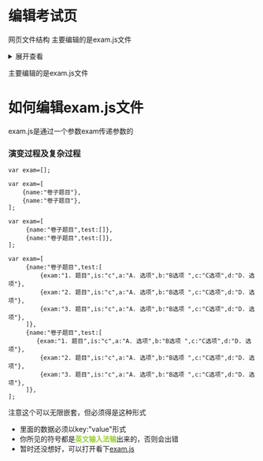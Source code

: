 [exam.js]:https://github.com/Memorykill/Memorykill.github.io/blob/master/exam/exam.js "exam.js"
# 编辑考试页
网页文件结构
主要编辑的是exam.js文件 
<details>
<summary>展开查看</summary>
<pre><code>
├── begin.svg
├── res.svg
├── x.svg
├── 正确.svg
├── 错误.svg
├── github.svg
├── home.svg    
├── key.svg
├── logo.png
├── logo.svg
├── nav-more.svg
├── rbegin.svg//各种的svg是图片
├── index.html//网页文件
├── exam.js[exam] //存储的卷子数据    
├── README.md//现在看的当前页面
</code></pre>
</details>
 
主要编辑的是exam.js文件
# 如何编辑exam.js文件
exam.js是通过一个参数exam传递参数的
### 演变过程及复杂过程
```
var exam=[];

var exam=[
    {name:"卷子题目"},
    {name:"卷子题目"},
];

var exam=[
     {name:"卷子题目",test:[]},
     {name:"卷子题目",test:[]},
];

var exam=[
     {name:"卷子题目",test:[
         {exam:"1. 题目",is:"c",a:"A. 选项",b:"B选项 ",c:"C选项",d:"D. 选项"},
         {exam:"2. 题目",is:"c",a:"A. 选项",b:"B选项 ",c:"C选项",d:"D. 选项"},
         {exam:"3. 题目",is:"c",a:"A. 选项",b:"B选项 ",c:"C选项",d:"D. 选项"},
     ]},
     {name:"卷子题目",test:[
        {exam:"1. 题目",is:"c",a:"A. 选项",b:"B选项 ",c:"C选项",d:"D. 选项"},
         {exam:"2. 题目",is:"c",a:"A. 选项",b:"B选项 ",c:"C选项",d:"D. 选项"},
         {exam:"3. 题目",is:"c",a:"A. 选项",b:"B选项 ",c:"C选项",d:"D. 选项"},
     ]},
];
```
注意这个可以无限嵌套，但必须得是这种形式
- 里面的数据必须以key:"value"形式
- 你所见的符号都是<font color="#9ACD32"><strong>英文输入法输</strong></font>出来的，否则会出错
- 暂时还没想好，可以打开看下[exam.js]

